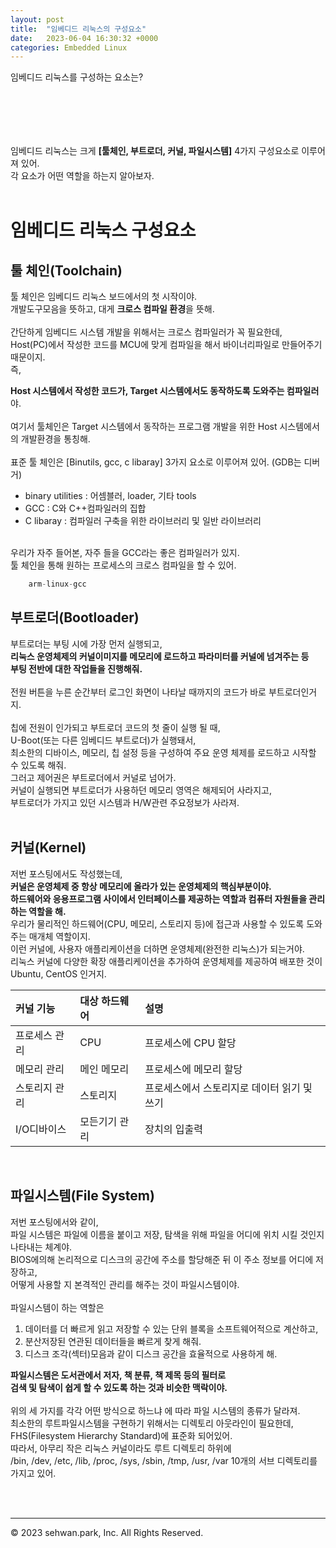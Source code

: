 ```yaml
---
layout: post
title:  "임베디드 리눅스의 구성요소"
date:   2023-06-04 16:30:32 +0000
categories: Embedded Linux
---
```

임베디드 리눅스를 구성하는 요소는?<br>
# 　

임베디드 리눅스는 크게 **[툴체인, 부트로더, 커널, 파일시스템]** 4가지 구성요소로 이루어져 있어.<br>
각 요소가 어떤 역할을 하는지 알아보자.<br>
<br>

# 임베디드 리눅스 구성요소

## 툴 체인(Toolchain)<br>
툴 체인은 임베디드 리눅스 보드에서의 첫 시작이야.<br>
개발도구모음을 뜻하고, 대게 **크로스 컴파일 환경**을 뜻해.<br>
<br>
간단하게 임베디드 시스템 개발을 위해서는 크로스 컴파일러가 꼭 필요한데,<br>
Host(PC)에서 작성한 코드를 MCU에 맞게 컴파일을 해서 바이너리파일로 만들어주기 때문이지.<br>
즉,

**Host 시스템에서 작성한 코드가, Target 시스템에서도 동작하도록 도와주는 컴파일러**야.<br>
<br>
여기서 툴체인은 Target 시스템에서 동작하는 프로그램 개발을 위한 Host 시스템에서의 개발환경을 통칭해.<br>
<br>
표준 툴 체인은 [Binutils, gcc, c libaray] 3가지 요소로 이루어져 있어. (GDB는 디버거)<br>

* binary utilities : 어셈블러, loader, 기타 tools
* GCC : C와 C++컴파일러의 집합
* C libaray : 컴파일러 구축을 위한 라이브러리 및 일반 라이브러리
<br>
우리가 자주 들어본, 자주 들을 GCC라는 좋은 컴파일러가 있지.<br>
툴 체인을 통해 원하는 프로세스의 크로스 컴파일을 할 수 있어.<br>

```javascript
    arm-linux-gcc
```


## 부트로더(Bootloader)<br>
부트로더는 부팅 시에 가장 먼저 실행되고,<br>
**리눅스 운영체제의 커널이미지를 메모리에 로드하고 파라미터를 커널에 넘겨주는 등**<br>
**부팅 전반에 대한 작업들을 진행해줘.**<br>
<br>
전원 버튼을 누른 순간부터 로그인 화면이 나타날 때까지의 코드가 바로 부트로더인거지.<br>
<br>
칩에 전원이 인가되고 부트로더 코드의 첫 줄이 실행 될 때,<br>
U-Boot(또는 다른 임베디드 부트로더)가 실행돼서,<br>
최소한의 디바이스, 메모리, 칩 설정 등을 구성하여 주요 운영 체제를 로드하고 시작할 수 있도록 해줘.<br>
그러고 제어권은 부트로더에서 커널로 넘어가.<br>
커널이 실행되면 부트로더가 사용하던 메모리 영역은 해제되어 사라지고,<br>
부트로더가 가지고 있던 시스템과 H/W관련 주요정보가 사라져.<br>
<br>

## 커널(Kernel)<br>
저번 포스팅에서도 작성했는데,<br>
**커널은 운영체제 중 항상 메모리에 올라가 있는 운영체제의 핵심부분이야.**<br>
**하드웨어와 응용프로그램 사이에서 인터페이스를 제공하는 역할과 컴퓨터 자원들을 관리하는 역할을 해.**<br>
우리가 물리적인 하드웨어(CPU, 메모리, 스토리지 등)에 접근과 사용할 수 있도록 도와주는 매개체 역할이지.<br>
이런 커널에, 사용자 애플리케이션을 더하면 운영체제(완전한 리눅스)가 되는거야.<br>
리눅스 커널에 다양한 확장 애플리케이션을 추가하여 운영체제를 제공하여 배포한 것이 Ubuntu, CentOS 인거지.<br>

**커널 기능**|**대상 하드웨어**|**설명**
:---|:---|:---
프로세스 관리 | CPU | 프로세스에 CPU 할당
메모리 관리| 메인 메모리 | 프로세스에 메모리 할당
스토리지 관리| 스토리지 | 프로세스에서 스토리지로 데이터 읽기 및 쓰기
I/O디바이스| 모든기기 관리 | 장치의 입출력

<br>

## 파일시스템(File System)<br>
저번 포스팅에서와 같이,<br>
파일 시스템은 파일에 이름을 붙이고 저장, 탐색을 위해 파일을 어디에 위치 시킬 것인지 나타내는 체계야.<br>
BIOS에의해 논리적으로 디스크의 공간에 주소를 할당해준 뒤 이 주소 정보를 어디에 저장하고,<br>
어떻게 사용할 지 본격적인 관리를 해주는 것이 파일시스템이야.<br>
<br>
파일시스템이 하는 역할은<br>
1. 데이터를 더 빠르게 읽고 저장할 수 있는 단위 블록을 소프트웨어적으로 계산하고,<br>
2. 분산저장된 연관된 데이터들을 빠르게 찾게 해줘.<br>
3. 디스크 조각(섹터)모음과 같이 디스크 공간을 효율적으로 사용하게 해.<br>

**파일시스템은 도서관에서 저자, 책 분류, 책 제목 등의 필터로**<br>
**검색 및 탐색이 쉽게 할 수 있도록 하는 것과 비슷한 맥락이야.**<br>
<br>
위의 세 가지를 각각 어떤 방식으로 하느냐 에 따라 파일 시스템의 종류가 달라져.<br>
최소한의 루트파일시스템을 구현하기 위해서는 디렉토리 아웃라인이 필요한데,<br>
FHS(Filesystem Hierarchy Standard)에 표준화 되어있어.<br>
따라서, 아무리 작은 리눅스 커널이라도 루트 디렉토리 하위에<br>
/bin, /dev, /etc, /lib, /proc, /sys, /sbin, /tmp, /usr, /var 10개의 서브 디렉토리를 가지고 있어.<br>

<br>
<br>


- - -
© 2023 sehwan.park, Inc. All Rights Reserved.




[jekyll-docs]: https://jekyllrb.com/docs/home
[jekyll-gh]:   https://github.com/jekyll/jekyll
[jekyll-talk]: https://talk.jekyllrb.com/
